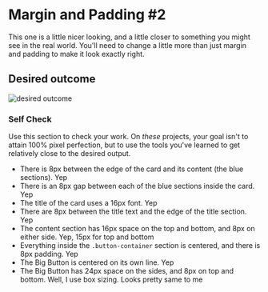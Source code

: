 # Margin and Padding #2

This one is a little nicer looking, and a little closer to something you might see in the real world. You'll need to change a little more than just margin and padding to make it look exactly right.

## Desired outcome
![desired outcome](./desired-outcome.png)

### Self Check
Use this section to check your work. On _these_ projects, your goal isn't to attain 100% pixel perfection, but to use the tools you've learned to get relatively close to the desired output.

- There is 8px between the edge of the card and its content (the blue sections). Yep
- There is an 8px gap between each of the blue sections inside the card. Yep
- The title of the card uses a 16px font. Yep
- There are 8px between the title text and the edge of the title section. Yep
- The content section has 16px space on the top and bottom, and 8px on either side. Yep, 15px for top and bottom
- Everything inside the `.button-container` section is centered, and there is 8px padding. Yep
- The Big Button is centered on its own line. Yep
- The Big Button has 24px space on the sides, and 8px on top and bottom. Well, I use box sizing. Looks pretty same to me
